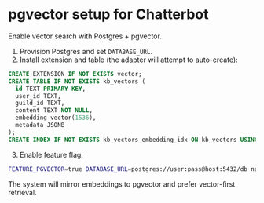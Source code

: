 # pgvector setup for Chatterbot

Enable vector search with Postgres + pgvector.

1) Provision Postgres and set `DATABASE_URL`.
2) Install extension and table (the adapter will attempt to auto-create):

```sql
CREATE EXTENSION IF NOT EXISTS vector;
CREATE TABLE IF NOT EXISTS kb_vectors (
  id TEXT PRIMARY KEY,
  user_id TEXT,
  guild_id TEXT,
  content TEXT NOT NULL,
  embedding vector(1536),
  metadata JSONB
);
CREATE INDEX IF NOT EXISTS kb_vectors_embedding_idx ON kb_vectors USING ivfflat (embedding vector_l2_ops);
```

3) Enable feature flag:

```bash
FEATURE_PGVECTOR=true DATABASE_URL=postgres://user:pass@host:5432/db npm run dev
```

The system will mirror embeddings to pgvector and prefer vector-first retrieval.